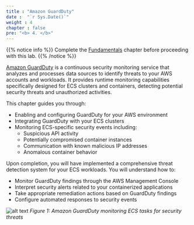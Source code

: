 ```yaml
---
title : "Amazon GuardDuty"
date :  "`r Sys.Date()`" 
weight : 4
chapter : false
pre: "<b> 4. </b>"
---
```


{{% notice info %}}
Complete the [Fundamentals](/Amazon-ECS-Immersion-Day/fundamentals/) chapter before proceeding with this lab.
{{% /notice %}}

[Amazon GuardDuty](https://docs.aws.amazon.com/guardduty/latest/ug/guardduty_settingup.html) is a continuous security monitoring service that analyzes and processes data sources to identify threats to your AWS accounts and workloads. It provides runtime monitoring capabilities specifically designed for ECS clusters and containers, detecting potential security threats and unauthorized activities.

This chapter guides you through:

- Enabling and configuring GuardDuty for your AWS environment
- Integrating GuardDuty with your ECS clusters
- Monitoring ECS-specific security events including:
  - Suspicious API activity
  - Potentially compromised container instances
  - Communication with known malicious IP addresses
  - Anomalous container behavior

Upon completion, you will have implemented a comprehensive threat detection system for your ECS workloads. You will understand how to:

- Monitor GuardDuty findings through the AWS Management Console
- Interpret security alerts related to your containerized applications
- Take appropriate remediation actions based on GuardDuty findings
- Configure automated responses to security events

![alt text](/images/4-amazon-guardduty/image.png)
*Figure 1: Amazon GuardDuty monitoring ECS tasks for security threats*